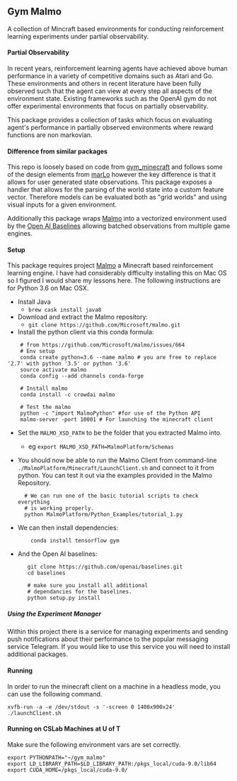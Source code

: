 ## Gym Malmo 
A collection of Mincraft based environments for conducting reinforcement learning experiments under partial observability.


#### Partial Observability 

In recent years, reinforcement learning agents have achieved above human performance 
in a variety of competitive domains such as Atari and Go. These environments and others in recent literature 
have been fully observed such that the agent can view at every step all aspects of the environment state. 
Existing frameworks such as the OpenAI gym do not offer experimental environments that focus on 
partially observability.

This package provides a collection of tasks which focus on evaluating agent's performance in partially observed
environments where reward functions are non markovian. 


#### Difference from similar packages 

This repo is loosely based on code from 
[gym_minecraft](https://github.com/tambetm/gym-minecraft) and follows some of the design elements from
[marLo](https://github.com/crowdAI/marLo) however the key difference is that it allows for user generated state 
observations. This package exposes a handler that allows for the parsing of the world state into a 
custom feature vector. Therefore models can be evaluated both as "grid worlds" and using visual inputs for a given 
environment.

Additionally this package wraps [Malmo](https://github.com/Microsoft/malmo) into a vectorized environment used by 
the [Open AI Baselines](https://github.com/openai/baselines) allowing batched observations from multiple game engines. 

#### Setup 
This package requires project [Malmo](https://github.com/Microsoft/malmo) a Minecraft based reinforcement learning engine. 
I have had considerably difficulty installing this on Mac OS so I figured I would share my lessons here. The following instructions
are for Python 3.6 on Mac OSX. 

* Install Java 
    * `brew cask install java8`
*  Download and extract the Malmo repository: 
    *  `git clone https://github.com/Microsoft/malmo.git`
*  Install the python client via this conda formula:
    
```
    # from https://github.com/Microsoft/malmo/issues/664
    # Env setup
    conda create python=3.6 --name malmo # you are free to replace '2.7' with python '3.5' or python '3.6' 
    source activate malmo
    conda config --add channels conda-forge
    
    # Install malmo
    conda install -c crowdai malmo
    
    # Test the malmo 
    python -c "import MalmoPython" #for use of the Python API
    malmo-server -port 10001 # For launching the minecraft client
```
*  Set the `MALMO_XSD_PATH` to be the folder that you extracted Malmo into. 
   * eg `export MALMO_XSD_PATH=MalmoPlatform/Schemas`
   
* You should now be able to run the Malmo Client from command-line `./MalmoPlatform/Minecraft/LaunchClient.sh` and connect
  to it from python. You can test it out via the examples provided in the Malmo Repository.
  
  ```
    # We can run one of the basic tutorial scripts to check everything
    # is working properly.
    python MalmoPlatform/Python_Examples/tutorial_1.py

  ```
* We can then install dependencies: 
    ```
        conda install tensorflow gym
    ```
* And the Open AI baselines: 
    ```
       git clone https://github.com/openai/baselines.git
       cd baselines
       
       # make sure you install all additional  
       # dependancies for the baselines. 
       python setup.py install
    ```
##### Using the Experiment Manager
   Within this project there is a service for managing experiments and sending push notifications 
   about their performance to the popular messaging service Telegram. 
   If you would like to use this service you will need to install additional packages.     
 
#### Running 

In order to run the minecraft client on a machine in a headless mode, you can use the following command. 


```
xvfb-run -a -e /dev/stdout -s '-screen 0 1400x900x24' ./launchClient.sh
```

#### Running on CSLab Machines at U of T

Make sure the following environment vars are set correctly. 
```
export PYTHONPATH="~/gym_malmo"
export LD_LIBRARY_PATH=$LD_LIBRARY_PATH:/pkgs_local/cuda-9.0/lib64
export CUDA_HOME=/pkgs_local/cuda-9.0/
```


